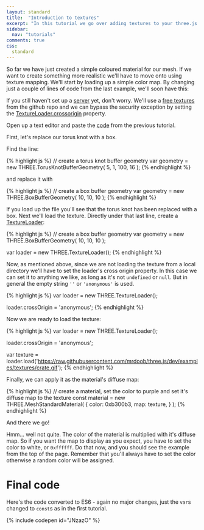 ```yaml
---
layout: standard
title:  "Introduction to textures"
excerpt: "In this tutorial we go over adding textures to your three.js scene"
sidebar:
  nav: "tutorials"
comments: true
css:
  standard
---
```


So far we have just created a simple coloured material for our mesh. If we want to create something more realistic we'll have to move onto using texture mapping. We'll start by loading up a simple color map. By changing just a couple of lines of code from the last example, we'll soon have this:

<script src="https://cdnjs.cloudflare.com/ajax/libs/three.js/84/three.js"></script>

<canvas id="example-canvas"></canvas>

<script>
  var canvas = document.querySelector('#example-canvas');

  var width = canvas.parentNode.clientWidth;
  var height = window.innerHeight;

  var renderer = new THREE.WebGLRenderer( {
    canvas: canvas,
   });
  renderer.setSize( width, height / 2 );

  // create a scene
  var scene = new THREE.Scene();

  // create a PerspectiveCamera
  var fov = 75;
  var aspect = width / ( height / 2 );
  var nearClippingPlane = 0.1;
  var farClippingPlane = 1000;

  var camera = new THREE.PerspectiveCamera( fov, aspect, nearClippingPlane, farClippingPlane );

  camera.position.set( 0, 0, 20 );

  // create a box buffer geometry
  var geometry = new THREE.BoxBufferGeometry( 10, 10, 10 );

  var loader = new THREE.TextureLoader();

  // Set the loader's crossorigin to allow the texture to be loaded from github
  loader.crossOrigin = 'anonymous';

  var texture = loader.load('https://raw.githubusercontent.com/mrdoob/three.js/dev/examples/textures/crate.gif');

  // create a material, set the color to white and set it's diffuse map to the texture
  var material = new THREE.MeshStandardMaterial( {
      color: 0xffffff,
      map: texture,
  } );

  var mesh = new THREE.Mesh( geometry, material );
  scene.add( mesh );

  // create a dark grey ambient with an intensity of 2.0 and add it to the scene
  var ambientLight = new THREE.AmbientLight( 0x999999, 2.0 );
  scene.add( ambientLight );

  // Create a white directional light with an intensity of 2.0
  var directionalLight = new THREE.DirectionalLight( 0xffffff, 2.0 );
  directionalLight.position.set( 0, 10, 0 );
  scene.add( directionalLight );

  function animate() {

    requestAnimationFrame( animate );

    mesh.rotation.z += 0.01;
    mesh.rotation.x += 0.01;
    mesh.rotation.y += 0.01;

    renderer.render( scene, camera );

  }

  animate();

</script>

If you still haven't set up a [server]({{site_url}}/tutorials/0.3-development-server) yet, don't worry. We'll use a [free textures
](https://raw.githubusercontent.com/mrdoob/three.js/dev/examples/textures/crate.gif) from the github repo and we can bypass the security exception by setting the [TextureLoader.crossorigin](https://threejs.org/docs/#api/loaders/TextureLoader) property.

Open up a text editor and paste the [code](https://gist.github.com/looeee/c7aff28dcfbab3d9a662823b01027051#file-1-0-getting-started-html) from the previous tutorial.

First, let's replace our torus knot with a box.

Find the line:

{% highlight js %}
// create a torus knot buffer geometry
var geometry = new THREE.TorusKnotBufferGeometry( 5, 1, 100, 16 );
{% endhighlight %}

and replace it with

{% highlight js %}
// create a box buffer geometry
var geometry = new THREE.BoxBufferGeometry( 10, 10, 10 );
{% endhighlight %}

If you load up the file you'll see that the torus knot has been replaced with a box. Next we'll load the texture. Directly under that last line, create a [TextureLoader](https://threejs.org/docs/#api/loaders/TextureLoader):

{% highlight js %}
// create a box buffer geometry
var geometry = new THREE.BoxBufferGeometry( 10, 10, 10 );

var loader = new THREE.TextureLoader();
{% endhighlight %}

Now, as mentioned above, since we are not loading the texture from a local directory we'll have to set the loader's cross origin property. In this case we can set it to anything we like, as long as it's not `undefined` or `null`. But in general the empty string `''` or `'anonymous'` is used.

{% highlight js %}
var loader = new THREE.TextureLoader();

loader.crossOrigin = 'anonymous';
{% endhighlight %}

Now we are ready to load the texture:

{% highlight js %}
var loader = new THREE.TextureLoader();

loader.crossOrigin = 'anonymous';

var texture = loader.load('https://raw.githubusercontent.com/mrdoob/three.js/dev/examples/textures/crate.gif');
{% endhighlight %}

Finally, we can apply it as the material's diffuse map:

{% highlight js %}
// create a material, set the color to purple and set it's diffuse map to the texture
const material = new THREE.MeshStandardMaterial( {
    color: 0xb300b3,
    map: texture,
} );
{% endhighlight %}

And there we go!

<canvas id="example2-canvas"></canvas>

<script>
  var init = function() {
    var canvas = document.querySelector('#example2-canvas');

    var width = canvas.parentNode.clientWidth;
    var height = window.innerHeight;

    var renderer = new THREE.WebGLRenderer( {
      canvas: canvas,
    });
    renderer.setSize( width, height / 2 );

    // create a scene
    var scene = new THREE.Scene();

    // create a PerspectiveCamera
    var fov = 75;
    var aspect = width / ( height / 2 );
    var nearClippingPlane = 0.1;
    var farClippingPlane = 1000;

    var camera = new THREE.PerspectiveCamera( fov, aspect, nearClippingPlane, farClippingPlane );

    camera.position.set( 0, 0, 20 );

    // create a box buffer geometry
    var geometry = new THREE.BoxBufferGeometry( 10, 10, 10 );

    var loader = new THREE.TextureLoader();

    // Set the loader's crossorigin to allow the texture to be loaded from github
    loader.crossOrigin = 'anonymous';

    var texture = loader.load('https://raw.githubusercontent.com/mrdoob/three.js/dev/examples/textures/crate.gif');

    // create a material, set the color to white and set it's diffuse map to the texture
    var material = new THREE.MeshStandardMaterial( {
        color: 0xb300b3,
        map: texture,
    } );

    var mesh = new THREE.Mesh( geometry, material );
    scene.add( mesh );

    // create a dark grey ambient with an intensity of 2.0 and add it to the scene
    var ambientLight = new THREE.AmbientLight( 0x999999, 2.0 );
    scene.add( ambientLight );

    // Create a white directional light with an intensity of 2.0
    var directionalLight = new THREE.DirectionalLight( 0xffffff, 2.0 );
    directionalLight.position.set( 0, 10, 0 );
    scene.add( directionalLight );

    function animate() {

      requestAnimationFrame( animate );

      mesh.rotation.z += 0.01;
      mesh.rotation.x += 0.01;
      mesh.rotation.y += 0.01;

      renderer.render( scene, camera );

    }

    animate();

  }

  init();

</script>

Hmm... well not quite. The color of the material is multiplied with it's diffuse map. So if you want the map to display as you expect, you have to set the color to white, or `0xffffff`. Do that now, and you should see the example from the top of the page. Remember that you'll always have to set the color otherwise a random color will be assigned.

# Final code

<script src="https://gist.github.com/looeee/4c3146f9b368678e48a0c1072689b439.js"></script>

Here's the code converted to ES6 - again no major changes, just the `var`s changed to `const`s as in the first tutorial.

{% include codepen id="JNzazO" %}

